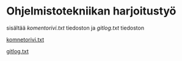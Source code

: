 # Ohjelmistotekniikan harjoitustyö

sisältää *komentorivi.txt* tiedoston ja *gitlog.txt* tiedoston

[komnetorivi.txt](https://github.com/HegePI/ot-harjoitustyo/blob/master/viikko1/komentorivi.txt)

[gitlog.txt](https://github.com/HegePI/ot-harjoitustyo/blob/master/viikko1/gitlog.txt)

